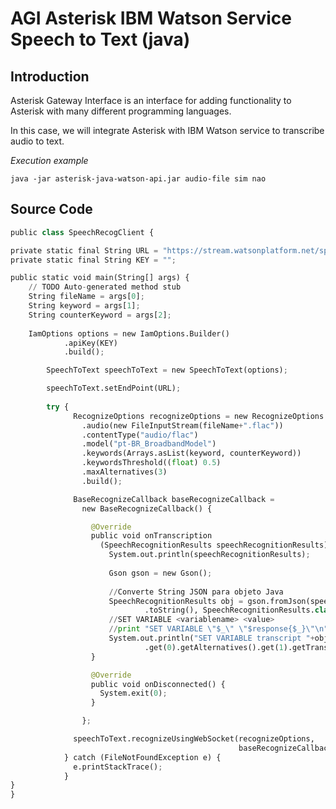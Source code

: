 # AGI Asterisk IBM Watson Service Speech to Text (java)


## Introduction

Asterisk Gateway Interface is an interface for adding functionality to Asterisk with many different programming languages. 

In this case, we will integrate Asterisk with IBM Watson service to transcribe audio to text.

*Execution example*

```shell
java -jar asterisk-java-watson-api.jar audio-file sim nao
```


## Source Code

```python
public class SpeechRecogClient {

private static final String URL = "https://stream.watsonplatform.net/speech-to-text/api";
private static final String KEY = ""; 

public static void main(String[] args) {
	// TODO Auto-generated method stub
	String fileName = args[0];
	String keyword = args[1];
	String counterKeyword = args[2];
	
	IamOptions options = new IamOptions.Builder()
		    .apiKey(KEY)
		    .build();

		SpeechToText speechToText = new SpeechToText(options);

		speechToText.setEndPoint(URL);
		
		try {
			  RecognizeOptions recognizeOptions = new RecognizeOptions.Builder()
			    .audio(new FileInputStream(fileName+".flac"))
			    .contentType("audio/flac")
			    .model("pt-BR_BroadbandModel")
			    .keywords(Arrays.asList(keyword, counterKeyword))
			    .keywordsThreshold((float) 0.5)
			    .maxAlternatives(3)
			    .build();

			  BaseRecognizeCallback baseRecognizeCallback =
			    new BaseRecognizeCallback() {

			      @Override
			      public void onTranscription
			        (SpeechRecognitionResults speechRecognitionResults) {
			          System.out.println(speechRecognitionResults);
			          
			          Gson gson = new Gson();
			          
			          //Converte String JSON para objeto Java
			          SpeechRecognitionResults obj = gson.fromJson(speechRecognitionResults
			        		  .toString(), SpeechRecognitionResults.class);
			          //SET VARIABLE <variablename> <value>
			          //print "SET VARIABLE \"$_\" \"$response{$_}\"\n";
			          System.out.println("SET VARIABLE transcript "+obj.getResults()
			          		  .get(0).getAlternatives().get(1).getTranscript()+"\n");
			      }

			      @Override
			      public void onDisconnected() {
			        System.exit(0);
			      }

			    };

			  speechToText.recognizeUsingWebSocket(recognizeOptions,
			                                       baseRecognizeCallback);
			} catch (FileNotFoundException e) {
			  e.printStackTrace();
			}
}
}
```
